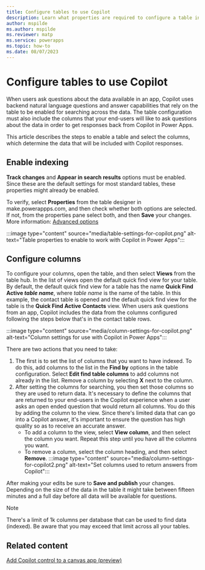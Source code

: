 ```yaml
---
title: Configure tables to use Copilot
description: Learn what properties are required to configure a table in Dataverse so that the table data can be used with Copilot.
author: mspilde
ms.author: mspilde
ms.reviewer: matp
ms.service: powerapps
ms.topic: how-to
ms.date: 08/07/2023
---
```

# Configure tables to use Copilot

When users ask questions about the data available in an app, Copilot uses backend natural language questions and answer capabilities that rely on the table to be enabled for searching across the data. The table configuration must also include the columns that your end-users will like to ask questions about the data in order to get responses back from Copilot in Power Apps.

This article describes the steps to enable a table and select the columns, which determine the data that will be included with Copilot responses.

## Enable indexing

**Track changes** and **Appear in search results** options must be enabled. Since these are the default settings for most standard tables, these properties might already be enabled.

To verify, select **Properties** from the table designer in make.powerappps.com, and then check whether both options are selected. If not, from the properties pane select both, and then **Save** your changes. More information: [Advanced options](create-edit-entities-portal.md#advanced-options)

:::image type="content" source="media/table-settings-for-copilot.png" alt-text="Table properties to enable to work with Copilot in Power Apps":::

## Configure columns

To configure your columns, open the table, and then select **Views** from the table hub. In the list of views open the default quick find view for your table. By default, the default quick find view for a table has the name **Quick Find Active *table name***, where *table name* is the name of the table. In this example, the contact table is opened and the default quick find view for the table is the **Quick Find Active Contacts** view. When users ask questions from an app, Copilot includes the data from the columns configured following the steps below that's in the contact table rows.

:::image type="content" source="media/column-settings-for-copilot.png" alt-text="Column settings for use with Copilot in Power Apps":::

There are two actions that you need to take:

1. The first is to set the list of columns that you want to have indexed. To do this, add columns to the list in the **Find by** options in the table configuration. Select **Edit find table columns** to add columns not already in the list. Remove a column by selecting **X** next to the column.
1. After setting the columns for searching, you then set those columns so they are used to return data. It's necessary to define the columns that are returned to your end-users in the Copilot experience when a user asks an open ended question that would return all columns. You do this by adding the column to the view. Since there's limited data that can go into a Copilot answer, it's important to ensure the question has high quality so as to receive an accurate answer.
   - To add a column to the view, select **View column**, and then select the column you want. Repeat this step until you have all the columns you want.
   - To remove a column, select the column heading, and then select **Remove**.
 :::image type="content" source="media/column-settings-for-copilot2.png" alt-text="Set columns used to return answers from Copilot":::

After making your edits be sure to **Save and publish** your changes. Depending on the size of the data in the table it might take between fifteen minutes and a full day before all data will be available for questions.

> [!NOTE]
> There's a limit of 1k columns per database that can be used to find data (indexed). Be aware that you may exceed that limit across all your tables.

## Related content

[Add Copilot control to a canvas app (preview)](../canvas-apps/add-ai-copilot.md)
